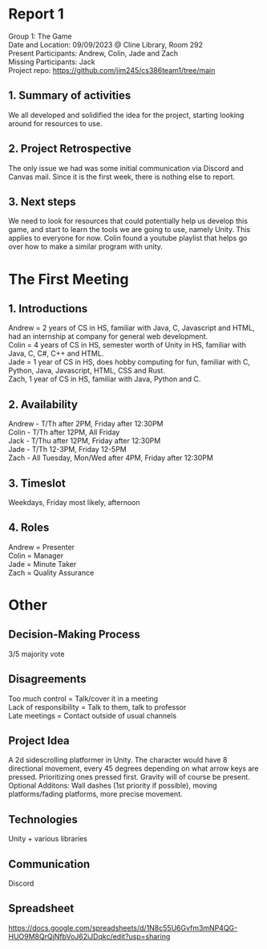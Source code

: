 # Report 1
Group 1: The Game<br>
Date and Location: 09/09/2023 @ Cline Library, Room 292 <br>
Present Participants: Andrew, Colin, Jade and Zach <br>
Missing Participants: Jack <br>
Project repo: https://github.com/jim245/cs386team1/tree/main <br>

## 1. Summary of activities
We all developed and solidified the idea for the project, starting looking around for resources to use. <br>

## 2. Project Retrospective
The only issue we had was some initial communication via Discord and Canvas mail. Since it is the first week, there is nothing else to report. <br>

## 3. Next steps
We need to look for resources that could potentially help us develop this game, and start to learn the tools we are going to use, namely Unity. This applies to everyone for now. Colin found a youtube playlist that helps go over how to make a similar program with unity.<br>

# The First Meeting
## 1. Introductions
Andrew = 2 years of CS in HS, familiar with Java, C, Javascript and HTML, had an internship at company for general web development. <br>
Colin = 4 years of CS in HS, semester worth of Unity in HS, familiar with Java, C, C#, C++ and HTML. <br>
Jade = 1 year of CS in HS, does hobby computing for fun, familiar with C, Python, Java, Javascript, HTML, CSS and Rust. <br>
Zach, 1 year of CS in HS, familiar with Java, Python and C. <br>

## 2. Availability
Andrew - T/Th after 2PM, Friday after 12:30PM <br>
Colin - T/Th after 12PM, All Friday <br>
Jack - T/Thu after 12PM, Friday after 12:30PM <br>
Jade - T/Th 12-3PM, Friday 12-5PM <br>
Zach - All Tuesday, Mon/Wed after 4PM, Friday after 12:30PM <br>

## 3. Timeslot
Weekdays, Friday most likely, afternoon <br>

## 4. Roles
Andrew = Presenter <br>
Colin = Manager <br>
Jade = Minute Taker <br>
Zach = Quality Assurance <br>

# Other
## Decision-Making Process
3/5 majority vote <br>

## Disagreements
Too much control = Talk/cover it in a meeting <br>
Lack of responsibility = Talk to them, talk to professor <br>
Late meetings = Contact outside of usual channels <br>

## Project Idea
A 2d sidescrolling platformer in Unity. The character would have 8 directional movement, every 45 degrees depending on what arrow keys are pressed. Prioritizing ones pressed first. Gravity will of course be present. <br>
Optional Additons: Wall dashes (1st priority if possible), moving platforms/fading platforms, more precise movement. <br>

## Technologies
Unity + various libraries <br>

## Communication
Discord <br>

## Spreadsheet
https://docs.google.com/spreadsheets/d/1N8c55U6Gvfm3mNP4QG-HUO9M8QrQjNfbVoJ62iJDqkc/edit?usp=sharing <br>
